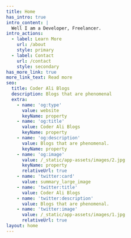 ```yaml
---
title: Home
has_intro: true
intro_content: |
  Well I am a Developer, Freelancer.
intro_actions:
  - label: Learn More
    url: /about
    style: primary
  - label: Contact
    url: /contact
    style: secondary
has_more_link: true
more_link_text: Read more
seo:
  title: Coder Ali Blogs
  description: Blogs that are phenomenal
  extra:
    - name: 'og:type'
      value: website
      keyName: property
    - name: 'og:title'
      value: Coder Ali Blogs
      keyName: property
    - name: 'og:description'
      value: Blogs that are phenomenal.
      keyName: property
    - name: 'og:image'
      value: /_static/app-assets/images/2.jpg
      keyName: property
      relativeUrl: true
    - name: 'twitter:card'
      value: summary_large_image
    - name: 'twitter:title'
      value: Coder Ali Blogs
    - name: 'twitter:description'
      value: Blogs that are phenomenal.
    - name: 'twitter:image'
      value: /_static/app-assets/images/1.jpg
      relativeUrl: true
layout: home
---
```

